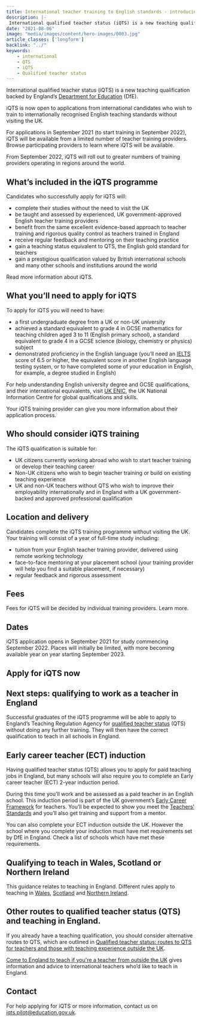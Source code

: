 ```yaml
---
title: International teacher training to English standards - introducing iQTS
description: |-
 International qualified teacher status (iQTS) is a new teaching qualification backed by England’s Department for Education (DfE). iQTS is now open to applications from candidates outside the UK who wish to train to internationally recognised English teaching standards. 
date: "2021-08-06"
image: "media/images/content/hero-images/0003.jpg"
article_classes: ['longform']
backlink: "../"
keywords: 
    - international
    - QTS
    - iQTS
    - Qualified teacher status
---
```

International qualified teacher status (iQTS) is a new teaching qualification backed by England’s [Department for Education](https://www.gov.uk/government/organisations/department-for-education) (DfE). 

iQTS is now open to applications from international candidates who wish to train to internationally recognised English teaching standards without visiting the UK. 

For applications in September 2021 (to start training in September 2022), iQTS will be available from a limited number of teacher training providers. Browse participating providers to learn where iQTS will be available. 

From September 2022, iQTS will roll out to greater numbers of training providers operating in regions around the world.  

## What’s included in the iQTS programme

Candidates who successfully apply for iQTS will:

* complete their studies without the need to visit the UK
* be taught and assessed by experienced, UK government-approved English teacher training providers
* benefit from the same excellent evidence-based approach to teacher training and rigorous quality control as teachers trained in England
* receive regular feedback and mentoring on their teaching practice 
* gain a teaching status equivalent to QTS, the English gold standard for teachers
* gain a prestigious qualification valued by British international schools and many other schools and institutions around the world

Read more information about iQTS.

## What you’ll need to apply for iQTS

To apply for iQTS you will need to have: 

* a first undergraduate degree from a UK or non-UK university
* achieved a standard equivalent to grade 4 in GCSE mathematics
for teaching children aged 3 to 11 (English primary school), a standard equivalent to grade 4 in a GCSE science (biology, chemistry or physics) subject
* demonstrated proficiency in the English language (you’ll need an [IELTS](https://www.ielts.org/) score of 6.5 or higher, the equivalent score in another English language testing system, or to have completed some of your education in English, for example, a degree studied in English)

For help understanding English university degree and GCSE qualifications, and their international equivalents, visit [UK ENIC](https://www.ecctis.com/Default.aspx), the UK National Information Centre for global qualifications and skills.

Your iQTS training provider can give you more information about their application process.

## Who should consider iQTS training

The iQTS qualification is suitable for:

* UK citizens currently working abroad who wish to start teacher training or develop their teaching career
* Non-UK citizens who wish to begin teacher training or build on existing teaching experience
* UK and non-UK teachers without QTS who wish to improve their employability internationally and in England with a UK government-backed and approved professional qualification

## Location and delivery

Candidates complete the iQTS training programme without visiting the UK. Your training will consist of a year of full-time study including:

* tuition from your English teacher training provider, delivered using remote working technology
* face-to-face mentoring at your placement school (your training provider will help you find a suitable placement, if necessary)
* regular feedback and rigorous assessment

## Fees

Fees for iQTS will be decided by individual training providers. Learn more.

## Dates

iQTS application opens in September 2021 for study commencing September 2022. Places will initially be limited, with more becoming available year on year starting September 2023. 

## Apply for iQTS now

## Next steps: qualifying to work as a teacher in England

Successful graduates of the iQTS programme will be able to apply to England’s Teaching Regulation Agency for [qualified teacher status](https://www.gov.uk/guidance/qualified-teacher-status-qts) (QTS) without doing any further training. They will then have the correct qualification to teach in all schools in England. 

## Early career teacher (ECT) induction

Having qualified teacher status (QTS) allows you to apply for paid teaching jobs in England, but many schools will also require you to complete an Early career teacher (ECT) 2-year induction period.

During this time you’ll work and be assessed as a paid teacher in an English school. This induction period is part of the UK government’s [Early Career Framework](https://www.gov.uk/government/publications/early-career-framework) for teachers. You’ll be expected to show you meet the [Teachers’ Standards](https://www.gov.uk/government/publications/teachers-standards) and you’ll also get training and support from a mentor.

You can also complete your ECT induction outside the UK. However the school where you complete your induction must have met requirements set by DfE in England. Check a list of schools which have met these requirements.

## Qualifying to teach in Wales, Scotland or Northern Ireland

This guidance relates to teaching in England. Different rules apply to teaching in [Wales](https://www.ewc.wales/site/index.php/en/registration/practitioners-trained-outside-wales.html), [Scotland](https://www.ewc.wales/site/index.php/en/registration/practitioners-trained-outside-wales.html) and [Northern Ireland](https://gtcni.org.uk/registration/getting-registered).

## Other routes to qualified teacher status (QTS) and teaching in England.

If you already have a teaching qualification, you should consider alternative routes to QTS, which are outlined in [Qualified teacher status: routes to QTS for teachers and those with teaching experience outside the UK](https://www.gov.uk/government/publications/qualified-teacher-status-routes-to-qts-for-teachers-and-those-with-teaching-experience-outside-the-uk/qualified-teacher-status-routes-to-qts-for-teachers-and-those-with-teaching-experience-outside-the-uk).

[Come to England to teach if you're a teacher from outside the UK](/come-to-england-to-teach-if-you-are-a-teacher-from-outside-the-uk) gives information and advice to international teachers who’d like to teach in England.

## Contact

For help applying for iQTS or more information, contact us on iqts.pilot@education.gov.uk.
